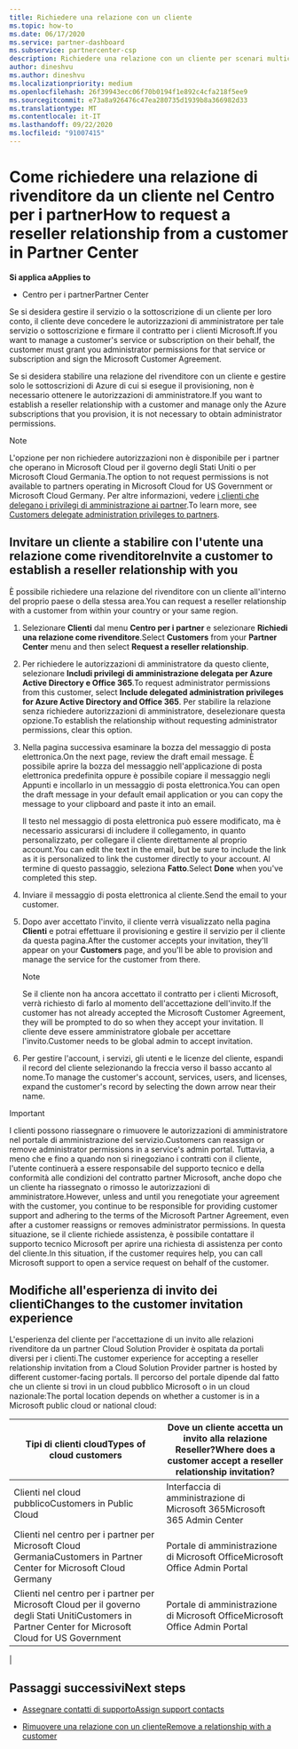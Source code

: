 ```yaml
---
title: Richiedere una relazione con un cliente
ms.topic: how-to
ms.date: 06/17/2020
ms.service: partner-dashboard
ms.subservice: partnercenter-csp
description: Richiedere una relazione con un cliente per scenari multicanale e multicanale o se è necessario ripristinare i privilegi amministrativi delegati per un cliente.
author: dineshvu
ms.author: dineshvu
ms.localizationpriority: medium
ms.openlocfilehash: 26f39943ecc06f70b0194f1e892c4cfa218f5ee9
ms.sourcegitcommit: e73a8a926476c47ea280735d1939b8a366982d33
ms.translationtype: MT
ms.contentlocale: it-IT
ms.lasthandoff: 09/22/2020
ms.locfileid: "91007415"
---
```

# <a name="how-to-request-a-reseller-relationship-from-a-customer-in-partner-center"></a><span data-ttu-id="03329-103">Come richiedere una relazione di rivenditore da un cliente nel Centro per i partner</span><span class="sxs-lookup"><span data-stu-id="03329-103">How to request a reseller relationship from a customer in Partner Center</span></span>

<span data-ttu-id="03329-104">**Si applica a**</span><span class="sxs-lookup"><span data-stu-id="03329-104">**Applies to**</span></span>

- <span data-ttu-id="03329-105">Centro per i partner</span><span class="sxs-lookup"><span data-stu-id="03329-105">Partner Center</span></span>

<span data-ttu-id="03329-106">Se si desidera gestire il servizio o la sottoscrizione di un cliente per loro conto, il cliente deve concedere le autorizzazioni di amministratore per tale servizio o sottoscrizione e firmare il contratto per i clienti Microsoft.</span><span class="sxs-lookup"><span data-stu-id="03329-106">If you want to manage a customer's service or subscription on their behalf, the customer must grant you administrator permissions for that service or subscription and sign the Microsoft Customer Agreement.</span></span>

<span data-ttu-id="03329-107">Se si desidera stabilire una relazione del rivenditore con un cliente e gestire solo le sottoscrizioni di Azure di cui si esegue il provisioning, non è necessario ottenere le autorizzazioni di amministratore.</span><span class="sxs-lookup"><span data-stu-id="03329-107">If you want to establish a reseller relationship with a customer and manage only the Azure subscriptions that you provision, it is not necessary to obtain administrator permissions.</span></span>

>[!NOTE] 
><span data-ttu-id="03329-108">L'opzione per non richiedere autorizzazioni non è disponibile per i partner che operano in Microsoft Cloud per il governo degli Stati Uniti o per Microsoft Cloud Germania.</span><span class="sxs-lookup"><span data-stu-id="03329-108">The option to not request permissions is not available to partners operating in Microsoft Cloud for US Government or Microsoft Cloud Germany.</span></span> <span data-ttu-id="03329-109">Per altre informazioni, vedere [i clienti che delegano i privilegi di amministrazione ai partner](customers-revoke-admin-privileges.md).</span><span class="sxs-lookup"><span data-stu-id="03329-109">To learn more, see [Customers delegate administration privileges to partners](customers-revoke-admin-privileges.md).</span></span>

## <a name="invite-a-customer-to-establish-a-reseller-relationship-with-you"></a><span data-ttu-id="03329-110">Invitare un cliente a stabilire con l'utente una relazione come rivenditore</span><span class="sxs-lookup"><span data-stu-id="03329-110">Invite a customer to establish a reseller relationship with you</span></span>

<span data-ttu-id="03329-111">È possibile richiedere una relazione del rivenditore con un cliente all'interno del proprio paese o della stessa area.</span><span class="sxs-lookup"><span data-stu-id="03329-111">You can request a reseller relationship with a customer from within your country or your same region.</span></span>

1. <span data-ttu-id="03329-112">Selezionare **Clienti** dal menu **Centro per i partner** e selezionare **Richiedi una relazione come rivenditore**.</span><span class="sxs-lookup"><span data-stu-id="03329-112">Select **Customers** from your **Partner Center** menu and then select **Request a reseller relationship**.</span></span>

2. <span data-ttu-id="03329-113">Per richiedere le autorizzazioni di amministratore da questo cliente, selezionare **Includi privilegi di amministrazione delegata per Azure Active Directory e Office 365**.</span><span class="sxs-lookup"><span data-stu-id="03329-113">To request administrator permissions from this customer, select **Include delegated administration privileges for Azure Active Directory and Office 365**.</span></span> <span data-ttu-id="03329-114">Per stabilire la relazione senza richiedere autorizzazioni di amministratore, deselezionare questa opzione.</span><span class="sxs-lookup"><span data-stu-id="03329-114">To establish the relationship without requesting administrator permissions, clear this option.</span></span>

3. <span data-ttu-id="03329-115">Nella pagina successiva esaminare la bozza del messaggio di posta elettronica.</span><span class="sxs-lookup"><span data-stu-id="03329-115">On the next page, review the draft email message.</span></span> <span data-ttu-id="03329-116">È possibile aprire la bozza del messaggio nell'applicazione di posta elettronica predefinita oppure è possibile copiare il messaggio negli Appunti e incollarlo in un messaggio di posta elettronica.</span><span class="sxs-lookup"><span data-stu-id="03329-116">You can open the draft message in your default email application or you can copy the message to your clipboard and paste it into an email.</span></span>

   <span data-ttu-id="03329-117">Il testo nel messaggio di posta elettronica può essere modificato, ma è necessario assicurarsi di includere il collegamento, in quanto personalizzato, per collegare il cliente direttamente al proprio account.</span><span class="sxs-lookup"><span data-stu-id="03329-117">You can edit the text in the email, but be sure to include the link as it is personalized to link the customer directly to your account.</span></span> <span data-ttu-id="03329-118">Al termine di questo passaggio, seleziona **Fatto**.</span><span class="sxs-lookup"><span data-stu-id="03329-118">Select **Done** when you've completed this step.</span></span>

4. <span data-ttu-id="03329-119">Inviare il messaggio di posta elettronica al cliente.</span><span class="sxs-lookup"><span data-stu-id="03329-119">Send the email to your customer.</span></span>

5. <span data-ttu-id="03329-120">Dopo aver accettato l'invito, il cliente verrà visualizzato nella pagina **Clienti** e potrai effettuare il provisioning e gestire il servizio per il cliente da questa pagina.</span><span class="sxs-lookup"><span data-stu-id="03329-120">After the customer accepts your invitation, they'll appear on your **Customers** page, and you'll be able to provision and manage the service for the customer from there.</span></span>

   > [!NOTE]
   > <span data-ttu-id="03329-121">Se il cliente non ha ancora accettato il contratto per i clienti Microsoft, verrà richiesto di farlo al momento dell'accettazione dell'invito.</span><span class="sxs-lookup"><span data-stu-id="03329-121">If the customer has not already accepted the Microsoft Customer Agreement, they will be prompted to do so when they accept your invitation.</span></span> <span data-ttu-id="03329-122">Il cliente deve essere amministratore globale per accettare l'invito.</span><span class="sxs-lookup"><span data-stu-id="03329-122">Customer needs to be global admin to accept invitation.</span></span>

6. <span data-ttu-id="03329-123">Per gestire l'account, i servizi, gli utenti e le licenze del cliente, espandi il record del cliente selezionando la freccia verso il basso accanto al nome.</span><span class="sxs-lookup"><span data-stu-id="03329-123">To manage the customer's account, services, users, and licenses, expand the customer's record by selecting the down arrow near their name.</span></span>

> [!IMPORTANT]  
> <span data-ttu-id="03329-124">I clienti possono riassegnare o rimuovere le autorizzazioni di amministratore nel portale di amministrazione del servizio.</span><span class="sxs-lookup"><span data-stu-id="03329-124">Customers can reassign or remove administrator permissions in a service's admin portal.</span></span> <span data-ttu-id="03329-125">Tuttavia, a meno che e fino a quando non si rinegoziano i contratti con il cliente, l'utente continuerà a essere responsabile del supporto tecnico e della conformità alle condizioni del contratto partner Microsoft, anche dopo che un cliente ha riassegnato o rimosso le autorizzazioni di amministratore.</span><span class="sxs-lookup"><span data-stu-id="03329-125">However, unless and until you renegotiate your agreement with the customer, you continue to be responsible for providing customer support and adhering to the terms of the Microsoft Partner Agreement, even after a customer reassigns or removes administrator permissions.</span></span> <span data-ttu-id="03329-126">In questa situazione, se il cliente richiede assistenza, è possibile contattare il supporto tecnico Microsoft per aprire una richiesta di assistenza per conto del cliente.</span><span class="sxs-lookup"><span data-stu-id="03329-126">In this situation, if the customer requires help, you can call Microsoft support to open a service request on behalf of the customer.</span></span>

## <a name="changes-to-the-customer-invitation-experience"></a><span data-ttu-id="03329-127">Modifiche all'esperienza di invito dei clienti</span><span class="sxs-lookup"><span data-stu-id="03329-127">Changes to the customer invitation experience</span></span>

<span data-ttu-id="03329-128">L'esperienza del cliente per l'accettazione di un invito alle relazioni rivenditore da un partner Cloud Solution Provider è ospitata da portali diversi per i clienti.</span><span class="sxs-lookup"><span data-stu-id="03329-128">The customer experience for accepting a reseller relationship invitation from a Cloud Solution Provider partner is hosted by different customer-facing portals.</span></span> <span data-ttu-id="03329-129">Il percorso del portale dipende dal fatto che un cliente si trovi in un cloud pubblico Microsoft o in un cloud nazionale:</span><span class="sxs-lookup"><span data-stu-id="03329-129">The portal location depends on whether a customer is in a Microsoft public cloud or national cloud:</span></span>

|<span data-ttu-id="03329-130">Tipi di clienti cloud</span><span class="sxs-lookup"><span data-stu-id="03329-130">Types of cloud customers</span></span>  | <span data-ttu-id="03329-131">Dove un cliente accetta un invito alla relazione Reseller?</span><span class="sxs-lookup"><span data-stu-id="03329-131">Where does a customer accept a reseller relationship invitation?</span></span> |
|---------|---------
| <span data-ttu-id="03329-132">Clienti nel cloud pubblico</span><span class="sxs-lookup"><span data-stu-id="03329-132">Customers in Public Cloud</span></span> | <span data-ttu-id="03329-133">Interfaccia di amministrazione di Microsoft 365</span><span class="sxs-lookup"><span data-stu-id="03329-133">Microsoft 365 Admin Center</span></span> |
| <span data-ttu-id="03329-134">Clienti nel centro per i partner per Microsoft Cloud Germania</span><span class="sxs-lookup"><span data-stu-id="03329-134">Customers in Partner Center for Microsoft Cloud Germany</span></span> | <span data-ttu-id="03329-135">Portale di amministrazione di Microsoft Office</span><span class="sxs-lookup"><span data-stu-id="03329-135">Microsoft Office Admin Portal</span></span> |
| <span data-ttu-id="03329-136">Clienti nel centro per i partner per Microsoft Cloud per il governo degli Stati Uniti</span><span class="sxs-lookup"><span data-stu-id="03329-136">Customers in Partner Center for Microsoft Cloud for US Government</span></span> | <span data-ttu-id="03329-137">Portale di amministrazione di Microsoft Office</span><span class="sxs-lookup"><span data-stu-id="03329-137">Microsoft Office Admin Portal</span></span> |
|

## <a name="next-steps"></a><span data-ttu-id="03329-138">Passaggi successivi</span><span class="sxs-lookup"><span data-stu-id="03329-138">Next steps</span></span>

- [<span data-ttu-id="03329-139">Assegnare contatti di supporto</span><span class="sxs-lookup"><span data-stu-id="03329-139">Assign support contacts</span></span>](assign-support-contacts.md)

- [<span data-ttu-id="03329-140">Rimuovere una relazione con un cliente</span><span class="sxs-lookup"><span data-stu-id="03329-140">Remove a relationship with a customer</span></span>](remove-a-relationship.md)
